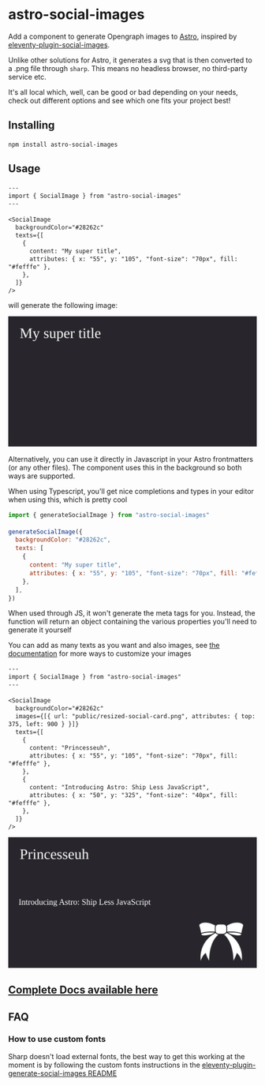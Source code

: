# astro-social-images

Add a component to generate Opengraph images to [Astro](https://astro.build/), inspired by [eleventy-plugin-social-images](https://github.com/manustays/eleventy-plugin-generate-social-images).

Unlike other solutions for Astro, it generates a svg that is then converted to a .png file through `sharp`. This means no headless browser, no third-party service etc.

It's all local which, well, can be good or bad depending on your needs, check out different options and see which one fits your project best!

## Installing

```shell
npm install astro-social-images
```

## Usage

```astro
---
import { SocialImage } from "astro-social-images"
---

<SocialImage
  backgroundColor="#28262c"
  texts={[
    {
      content: "My super title",
      attributes: { x: "55", y: "105", "font-size": "70px", fill: "#fefffe" },
    },
  ]}
/>
```

will generate the following image:

![Image with "My super title" written in the top-left corner](./assets/screenshot.png)

Alternatively, you can use it directly in Javascript in your Astro frontmatters (or any other files). The component uses this in the background so both ways are supported.

When using Typescript, you'll get nice completions and types in your editor when using this, which is pretty cool

```js
import { generateSocialImage } from "astro-social-images"

generateSocialImage({
  backgroundColor: "#28262c",
  texts: [
    {
      content: "My super title",
      attributes: { x: "55", y: "105", "font-size": "70px", fill: "#fefffe" },
    },
  ],
})
```

When used through JS, it won't generate the meta tags for you. Instead, the function will return an object containing the various properties you'll need to generate it yourself

You can add as many texts as you want and also images, see [the documentation](./Docs.md) for more ways to customize your images

```astro
---
import { SocialImage } from "astro-social-images"
---

<SocialImage
  backgroundColor="#28262c"
  images={[{ url: "public/resized-social-card.png", attributes: { top: 375, left: 900 } }]}
  texts={[
    {
      content: "Princesseuh",
      attributes: { x: "55", y: "105", "font-size": "70px", fill: "#fefffe" },
    },
    {
      content: "Introducing Astro: Ship Less JavaScript",
      attributes: { x: "50", y: "325", "font-size": "40px", fill: "#fefffe" },
    },
  ]}
/>
```

![Image with "Princesseuh" written in the top-left corner, "Introducing Astro: Ship Less JavaScript" a bit below and a ribbon (my personal website logo) in the bottom right corner](./assets/screenshot2.png)

## [Complete Docs available here](./Docs.md)

## FAQ

### How to use custom fonts

Sharp doesn't load external fonts, the best way to get this working at the moment is by following the custom fonts instructions in the [eleventy-plugin-generate-social-images README](https://github.com/manustays/eleventy-plugin-generate-social-images#custom-fonts)
